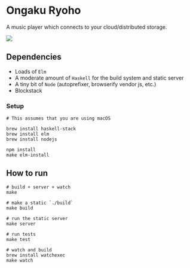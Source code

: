 # Ongaku Ryoho

A music player which connects to your cloud/distributed storage.

![](http://icidasset-public.s3.amazonaws.com/Screen%20Shot%202017-06-12%20at%207.33.13%20PM.png)



## Dependencies

- Loads of `Elm`
- A moderate amount of `Haskell` for the build system and static server
- A tiny bit of `Node` (autoprefixer, browserify vendor js, etc.)
- Blockstack


### Setup

```shell
# This assumes that you are using macOS

brew install haskell-stack
brew install elm
brew install nodejs

npm install
make elm-install
```



## How to run

```shell
# build + server + watch
make

# make a static `./build`
make build

# run the static server
make server

# run tests
make test

# watch and build
brew install watchexec
make watch
```
